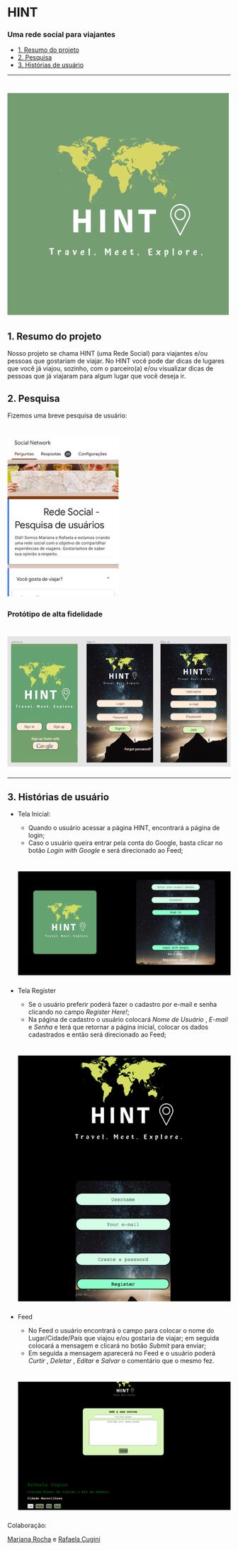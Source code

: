 # HINT

### Uma rede social para viajantes

- [1. Resumo do projeto](#1-resumo-do-projeto)
- [2. Pesquisa](#2-pesquisa)
- [3. Histórias de usuário](#3-histórias-de-usuário)

---
<h1>
  <img src="src/images/hint-green.png">
</h1>

## 1. Resumo do projeto

Nosso projeto se chama HINT (uma Rede Social) para viajantes e/ou pessoas que gostariam de viajar.
No HINT você pode dar dicas de lugares que você já viajou, sozinho, com o parceiro(a) e/ou visualizar dicas de pessoas que já viajaram para algum lugar que você deseja ir.


## 2. Pesquisa

Fizemos uma breve pesquisa de usuário:

<h1>
  <img src="src/images/pesquisausuario.gif">
</h1>


### Protótipo de alta fidelidade


<h1>
  <img src="src/images/prototipo.png">
</h1>

---

## 3. Histórias de usuário

- Tela Inicial:
  - Quando o usuário acessar a página HINT, encontrará a página de login;
  - Caso o usuário queira entrar pela conta do Google, basta clicar no botão _Login with Google_ e será direcionado ao Feed;

  <h1>
  <img src="src/images/Inicio.png">
  </h1>

- Tela Register
  - Se o usuário preferir poderá fazer o cadastro por e-mail e senha clicando no campo _Register Here!_;
  - Na página de cadastro o usuário colocará _Nome de Usuário_ , _E-mail_ e _Senha_ e terá que retornar a página inicial, colocar os dados cadastrados e então será direcionado ao Feed;

  <h1>
  <img src="src/images/Cadastro.png">
  </h1>

- Feed
  - No Feed o usuário encontrará o campo para colocar o nome do Lugar/Cidade/País que viajou e/ou gostaria de viajar; em seguida colocará a mensagem e clicará no botão _Submit_ para enviar;
  - Em seguida a mensagem aparecerá no Feed e o usuário poderá _Curtir_ , _Deletar_ , _Editar_ e _Salvar_ o comentário que o mesmo fez.

  <h1>
  <img src="src/images/Feed.png">
</h1>


Colaboração:

[Mariana Rocha](https://github.com/marirr86) e
[Rafaela Cugini](https://github.com/RafaelaCugini)